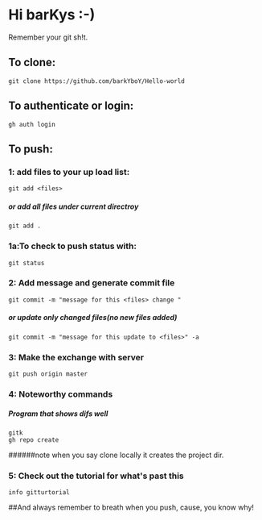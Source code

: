 # Hi barKys :-)
Remember your git sh!t.

## To clone:
```
git clone https://github.com/barkYboY/Hello-world
```
## To authenticate or login:
```
gh auth login
```

## To push:

###  1: add files to your up load list:
```
git add <files>
```
##### or add all files under current directroy
```
git add .
```
### 1a:To check <files> to push status with:
```
git status
```

### 2: Add message and generate commit file
```
git commit -m "message for this <files> change "
```
##### or update only changed files(no new files added)
```
git commit -m "message for this update to <files>" -a
```
### 3: Make the exchange with server
```
git push origin master
```
### 4: Noteworthy commands
##### Program that shows difs well
```
gitk
gh repo create
```
######note when you say clone locally it creates the project dir.

### 5: Check out the tutorial for what's past this
```
info gitturtorial
```

##And always remember to breath when you push, cause, you know why!
